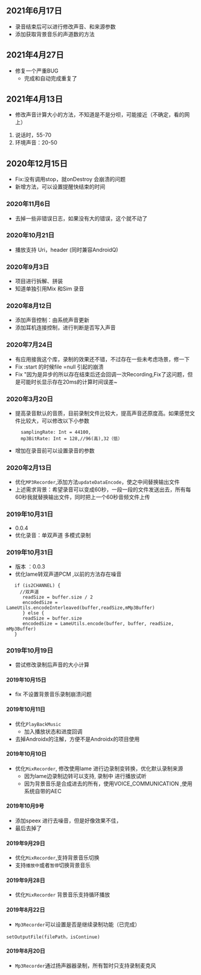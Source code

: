 ## 2021年6月17日
- 录音结束后可以进行修改声音、和来源参数
- 添加获取背景音乐的声道数的方法


## 2021年4月27日
- 修复一个严重BUG
  - 完成和自动完成重复了

## 2021年4月13日
- 修改声音计算大小的方法，不知道是不是分呗，可能接近（不确定，看的网上）
1. 说话时，55-70
2. 环境声音：20-50


## 2020年12月15日
- Fix:没有调用stop，就onDestroy 会崩溃的问题
- 新增方法，可以设置提醒快结束的时间

### 2020年11月6日
- 去掉一些非错误日志，如果没有大的错误，这个就不动了


### 2020年10月21日
- 播放支持 Uri，header (同时兼容AndroidQ)

### 2020年9月3日
- 项目进行拆解、拼装
- 知道单独引用Mix 和Sim 录音


### 2020年8月12日
- 添加声音控制：由系统声音更新
- 添加耳机连接控制，进行判断是否写入声音

### 2020年7月24日
- 有应用接我这个库，录制的效果还不错，不过存在一些未考虑场景，修一下
- Fix :start 的时候file =null 引起的崩溃
- Fix "因为是异步的所以存在结束后还会回调一次Recording,Fix了这问题，但是可能时长显示存在20ms的计算时间误差~

### 2020年3月20日
- 提高录音默认的音质，目前录制文件比较大，提高声音还原度高。如果感觉文件比较大，可以修改以下小参数
  ```
    samplingRate: Int = 44100,
    mp3BitRate: Int = 128,//96(高),32（低）
  ```
- 增加在录音前可以设置录音的参数


### 2020年2月13日
- 优化`MP3Recorder`,添加方法`updateDataEncode`，使之中间替换输出文件
- 上述需求背景：希望录音可以变成60秒，一段一段的文件发送出去，所有每60秒我就替换输出文件，同时把上一个60秒音频文件上传



### 2019年10月31日
- 0.0.4
- 优化录音：单双声道 多模式录制


### 2019年10月31日  
- 版本 ：0.0.3
- 优化lame转双声道PCM ,以前的方法存在噪音
```
   if (is2CHANNEL) {
     //双声道
      readSize = buffer.size / 2
      encodedSize = LameUtils.encodeInterleaved(buffer,readSize,mMp3Buffer)
      } else {
      readSize = buffer.size
      encodedSize = LameUtils.encode(buffer, buffer, readSize, mMp3Buffer)
   }
```

### 2019年10月19日
- 尝试修改录制后声音的大小计算


#### 2019年10月15日
- fix 不设置背景音乐录制崩溃问题


#### 2019年10月11日
- 优化`PlayBackMusic`
    - 加入播放状态和进度回调
- 去掉Androidx的注解，方便不是Androidx的项目使用

#### 2019年10月10日
- 优化`MixRecorder`, 修改使用lame 进行边录制变转换，优化默认录制来源
    - 因为lame边录制边转可以支持, 录制中 进行播放试听
    - 因为背景音乐是合成进去的所有，使用VOICE_COMMUNICATION ,使用系统自带的AEC
 

#### 2019年10月9号
- 添加speex 进行去噪音，但是好像效果不佳，
- 最后去掉了


#### 2019年9月29日
- 优化`MixRecorder`,支持背景音乐切换
- 支持`播放中`或者`暂停`切换背景音乐

#### 2019年9月28日
- 优化`MixRecorder` 背景音乐支持循环播放

#### 2019年8月22日
- `Mp3Recorder`可以设置是否是继续录制功能（已完成）
```
setOutputFile(filePath，isContinue) 
```

#### 2019年8月20日
- `Mp3Recorder`通过扬声器器录制，所有暂时只支持录制麦克风 